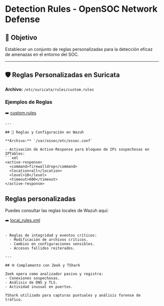 # Detection Rules - OpenSOC Network Defense

## 🔎 Objetivo
Establecer un conjunto de reglas personalizadas para la detección eficaz de amenazas en el entorno del SOC.

---

## 🛡️ Reglas Personalizadas en Suricata

**Archivo:** `/etc/suricata/rules/custom.rules`

### Ejemplos de Reglas

➡️ [custom.rules](../../suricata/custom.rules)
```
---

## 🔧 Reglas y Configuración en Wazuh

**Archivo:** `/var/ossec/etc/ossec.conf`

- Activación de Active-Response para bloqueo de IPs sospechosas en IPTables:
```xml
<active-response>
  <command>firewalldrop</command>
  <location>all</location>
  <level>10</level>
  <timeout>600</timeout>
</active-response>
```
## Reglas personalizadas

Puedes consultar las reglas locales de Wazuh aquí:

➡️ [local_rules.xml](../../wazuh/local_rules.xml)
```

- Reglas de integridad y eventos críticos:
  - Modificación de archivos críticos.
  - Cambios en configuraciones sensibles.
  - Accesos fallidos reiterados.

---

## 🌐 Complemento con Zeek y TShark

Zeek opera como analizador pasivo y registra:
- Conexiones sospechosas.
- Análisis de DNS y TLS.
- Actividad inusual en puertos.

TShark utilizado para capturas puntuales y análisis forense de tráfico.
